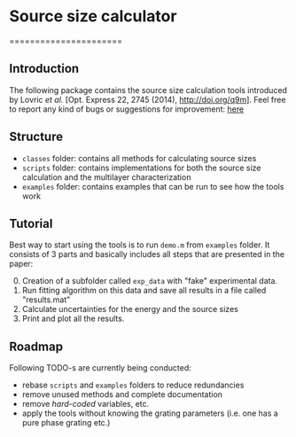 # Source size calculator
======================
## Introduction

The following package contains the source size calculation tools introduced by Lovric _et al._ [Opt. Express 22, 2745 (2014), http://doi.org/q9m].
Feel free to report any kind of bugs or suggestions for improvement: [here](https://github.com/gnudo/source-size-calculator/issues)

## Structure

- `classes` folder: contains all methods for calculating source sizes
- `scripts` folder: contains implementations for both the source size calculation and the multilayer characterization
- `examples` folder: contains examples that can be run to see how the tools work

## Tutorial

Best way to start using the tools is to run `demo.m` from `examples` folder. It consists of 3 parts and basically includes all steps that are presented in the paper:

0. Creation of a subfolder called `exp_data` with "fake" experimental data.
1. Run fitting algorithm on this data and save all results in a file called "results.mat"
2. Calculate uncertainties for the energy and the source sizes
3. Print and plot all the results.

## Roadmap

Following TODO-s are currently being conducted:

- rebase `scripts` and `examples` folders to reduce redundancies
- remove unused methods and complete documentation
- remove *hard-coded* variables, etc.
- apply the tools without knowing the grating parameters (i.e. one has a pure phase grating etc.)